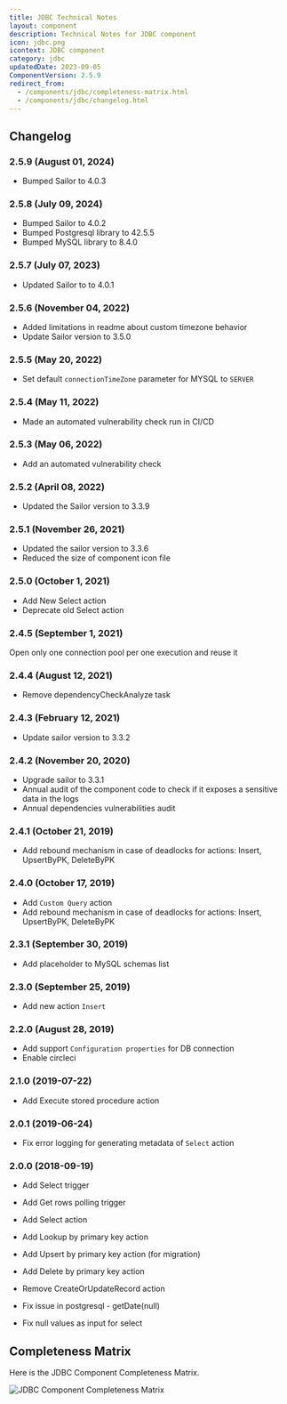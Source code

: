 ```yaml
---
title: JDBC Technical Notes
layout: component
description: Technical Notes for JDBC component
icon: jdbc.png
icontext: JDBC component
category: jdbc
updatedDate: 2023-09-05
ComponentVersion: 2.5.9
redirect_from:
  - /components/jdbc/completeness-matrix.html
  - /components/jdbc/changelog.html
---
```


## Changelog

### 2.5.9 (August 01, 2024)
* Bumped Sailor to 4.0.3


### 2.5.8 (July 09, 2024)
* Bumped Sailor to 4.0.2
* Bumped Postgresql library to 42.5.5
* Bumped MySQL library to 8.4.0

### 2.5.7 (July 07, 2023)

* Updated Sailor to to 4.0.1

### 2.5.6 (November 04, 2022)

* Added limitations in readme about custom timezone behavior
* Update Sailor version to 3.5.0

### 2.5.5 (May 20, 2022)

* Set default `connectionTimeZone` parameter for MYSQL to `SERVER`

### 2.5.4 (May 11, 2022)

* Made an automated vulnerability check run in CI/CD

### 2.5.3 (May 06, 2022)

* Add an automated vulnerability check

### 2.5.2 (April 08, 2022)

* Updated the Sailor version to 3.3.9

### 2.5.1 (November 26, 2021)

* Updated the sailor version to 3.3.6
* Reduced the size of component icon file

### 2.5.0 (October 1, 2021)

* Add New Select action
* Deprecate old Select action

### 2.4.5 (September 1, 2021)

Open only one connection pool per one execution and reuse it

### 2.4.4 (August 12, 2021)

* Remove dependencyCheckAnalyze task

### 2.4.3 (February 12, 2021)

* Update sailor version to 3.3.2

### 2.4.2 (November 20, 2020)

* Upgrade sailor to 3.3.1
* Annual audit of the component code to check if it exposes a sensitive data in the logs
* Annual dependencies vulnerabilities audit

### 2.4.1 (October 21, 2019)

* Add rebound mechanism in case of deadlocks for actions: Insert, UpsertByPK, DeleteByPK

### 2.4.0 (October 17, 2019)

* Add `Custom Query` action
* Add rebound mechanism in case of deadlocks for actions: Insert, UpsertByPK, DeleteByPK

### 2.3.1 (September 30, 2019)

* Add placeholder to MySQL schemas list

### 2.3.0 (September 25, 2019)

* Add new action `Insert`

### 2.2.0 (August 28, 2019)

 * Add support `Configuration properties` for DB connection
 * Enable circleci

### 2.1.0 (2019-07-22)

* Add Execute stored procedure action

### 2.0.1 (2019-06-24)

* Fix error logging for generating metadata of `Select` action

### 2.0.0 (2018-09-19)

* Add Select trigger
* Add Get rows polling trigger

* Add Select action
* Add Lookup by primary key action
* Add Upsert by primary key action (for migration)
* Add Delete by primary key action

* Remove CreateOrUpdateRecord action

* Fix issue in postgresql - getDate(null)
* Fix null values as input for select

## Completeness Matrix

Here is the JDBC Component Completeness Matrix.

![JDBC Component Completeness Matrix](https://user-images.githubusercontent.com/22715422/67289390-38dad900-f4e7-11e9-9a45-1c7775c9c7d5.png)
